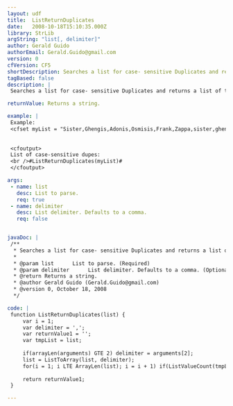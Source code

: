 ```yaml
---
layout: udf
title:  ListReturnDuplicates
date:   2008-10-18T15:10:35.000Z
library: StrLib
argString: "list[, delimiter]"
author: Gerald Guido
authorEmail: Gerald.Guido@gmail.com
version: 0
cfVersion: CF5
shortDescription: Searches a list for case- sensitive Duplicates and returns a list of the duplicate items or an empty string if no dupes are found.
tagBased: false
description: |
 Searches a list for case- sensitive Duplicates and returns a list of the duplicate items or and empty string if no dupes are found. Based on Jeff Howden's' ListDeleteDuplicates()

returnValue: Returns a string.

example: |
 Example:
 <cfset myList = "Sister,Ghengis,Adonis,Osmisis,Frank,Zappa,sister,ghengis,adonis,osmisis,Frank,Zappa">
 
 
 <cfoutput>
 List of case-sensitive dupes:
 <br />#ListReturnDuplicates(myList)#
 </cfoutput>

args:
 - name: list
   desc: List to parse.
   req: true
 - name: delimiter
   desc: List delimiter. Defaults to a comma.
   req: false


javaDoc: |
 /**
  * Searches a list for case- sensitive Duplicates and returns a list of the duplicate items or an empty string if no dupes are found.
  * 
  * @param list      List to parse. (Required)
  * @param delimiter      List delimiter. Defaults to a comma. (Optional)
  * @return Returns a string. 
  * @author Gerald Guido (Gerald.Guido@gmail.com) 
  * @version 0, October 18, 2008 
  */

code: |
 function ListReturnDuplicates(list) {
     var i = 1;
     var delimiter = ',';
     var returnValue1 = '';
     var tmpList = list;
 
     if(arrayLen(arguments) GTE 2) delimiter = arguments[2];
     list = ListToArray(list, delimiter);
     for(i = 1; i LTE ArrayLen(list); i = i + 1) if(ListValueCount(tmpList, list[i]) GT 1 and not listFind(returnValue1,list[i],delimiter)) returnValue1 = ListAppend(returnValue1, list[i], delimiter);
 
     return returnValue1;
 }

---
```


